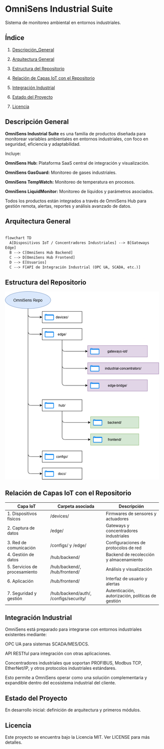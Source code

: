 # OmniSens Industrial Suite
Sistema de monitoreo ambiental en entornos industriales.

## Índice
1. [Descripción_General](#id1)  
  
2. [Arquitectura General](#id2)

3. [Estructura del Repositorio](#id3)

4. [Relación de Capas IoT con el Repositorio](#id4)

5. [Integración Industrial](#id5)

6. [Estado del Proyecto](#id6)

7. [Licencia](#id7)


## Descripción General<a name="id1"></a>

**OmniSens Industrial Suite** es una familia de productos diseñada para monitorear variables ambientales en entornos industriales, con foco en seguridad, eficiencia y adaptabilidad.

Incluye:

**OmniSens Hub:** Plataforma SaaS central de integración y visualización.

**OmniSens GasGuard:** Monitoreo de gases industriales.

**OmniSens TempWatch:** Monitoreo de temperatura en procesos.

**OmniSens LiquidMonitor:** Monitoreo de líquidos y parámetros asociados.

Todos los productos están integrados a través de OmniSens Hub para gestión remota, alertas, reportes y análisis avanzado de datos.

## Arquitectura General<a name="id2"></a>
```mermaid

flowchart TD
  A[Dispositivos IoT / Concentradores Industriales] --> B[Gateways Edge]
  B --> C[OmniSens Hub Backend]
  C --> D[OmniSens Hub Frontend]
  D --> E[Usuarios]
  C --> F[API de Integración Industrial (OPC UA, SCADA, etc.)]  
```    

## Estructura del Repositorio<a name="id3"></a>  

![Estructura_repositorio](../C-%20Prototipos/docs/assets/Estructura_repo.drawio.png)

## Relación de Capas IoT con el Repositorio<a name="id4"></a>

|Capa IoT	|Carpeta asociada	|Descripción|  
|-----------|-------------------|-----------|
|1. Dispositivos físicos	|/devices/	|Firmwares de sensores y actuadores|  
|2. Captura de datos	|/edge/	|Gateways y concentradores industriales|  
|3. Red de comunicación	|/configs/ y /edge/	|Configuraciones de protocolos de red|  
|4. Gestión de datos	|/hub/backend/	|Backend de recolección y almacenamiento|  
|5. Servicios de procesamiento	|/hub/backend/, /hub/frontend/	|Análisis y visualización|  
|6. Aplicación	|/hub/frontend/	|Interfaz de usuario y alertas|  
|7. Seguridad y gestión	|/hub/backend/auth/, /configs/security/	|Autenticación, autorización, políticas de gestión|  

## Integración Industrial<a name="id5"></a>
OmniSens está preparado para integrarse con entornos industriales existentes mediante:

OPC UA para sistemas SCADA/MES/DCS.

API RESTful para integración con otras aplicaciones.

Concentradores industriales que soportan PROFIBUS, Modbus TCP, EtherNet/IP, y otros protocolos industriales estándares.

Esto permite a OmniSens operar como una solución complementaria y expandible dentro del ecosistema industrial del cliente.

## Estado del Proyecto<a name="id6"></a>
En desarrollo inicial: definición de arquitectura y primeros módulos.

## Licencia<a name="id6"></a>
Este proyecto se encuentra bajo la Licencia MIT. Ver LICENSE para más detalles.